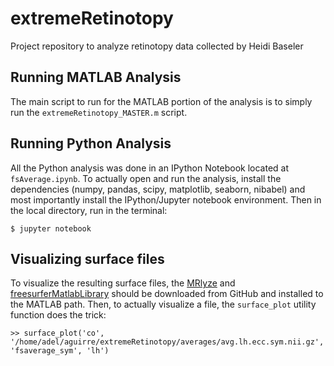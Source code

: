 # extremeRetinotopy
Project repository to analyze retinotopy data collected by Heidi Baseler

## Running MATLAB Analysis

The main script to run for the MATLAB portion of the analysis is to simply run
the `extremeRetinotopy_MASTER.m` script.

## Running Python Analysis

All the Python analysis was done in an IPython Notebook located at
`fsAverage.ipynb`. To actually open and run the analysis, install the
dependencies (numpy, pandas, scipy, matplotlib, seaborn, nibabel) and most
importantly install the IPython/Jupyter notebook environment. Then in the local
directory, run in the terminal:

    $ jupyter notebook

## Visualizing surface files

To visualize the resulting surface files, the [MRlyze](https://github.com/gkaguirrelab/MRlyze)
and [freesurferMatlabLibrary](https://github.com/gkaguirrelab/freesurferMatlabLibrary)
should be downloaded from GitHub and installed to the MATLAB path. Then, to
actually visualize a file, the `surface_plot` utility function does the trick:

    >> surface_plot('co', '/home/adel/aguirre/extremeRetinotopy/averages/avg.lh.ecc.sym.nii.gz', 'fsaverage_sym', 'lh')
